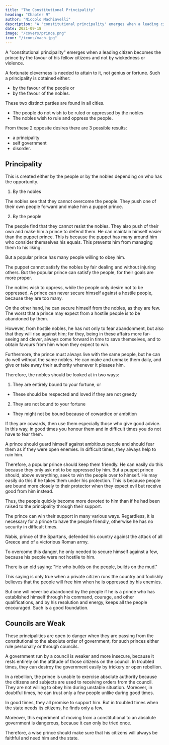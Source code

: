 ```yaml
---
title: "The Constitutional Principality"
heading: "Chapter 9"
author: "Niccolo Machiavelli"
description: "A 'constitutional principality' emerges when a leading citizen becomes the prince by the favour of his fellow citizens and not by wickedness or violence"
date: 2021-09-18
image: "/covers/prince.png"
icon: "/icons/mach.jpg"
---
```




A "constitutional principality" emerges when a leading citizen becomes the prince by the favour of his fellow citizens and not by wickedness or violence.

A fortunate cleverness is needed to attain to it, not genius or fortune. Such a principality is obtained either:
- by the favour of the people or
- by the favour of the nobles. 

These two distinct parties are found in all cities. 
- The people do not wish to be ruled or oppressed by the nobles
- The nobles wish to rule and oppress the people.

From these 2 opposite desires there are 3 possible results:
- a principality
- self government
- disorder.


## Principality

This is created either by the people or by the nobles depending on who has the opportunity. 

1. By the nobles

The nobles see that they cannot overcome the people. They push one of their own people forward and make him a puppet prince<!--  so that under his shadow they can achieve their ambitions -->.

2. By the people

The people find that they cannot resist the nobles. They also push of their own and make him a prince to defend them. He can maintain himself easier than the puppet prince. This is because the puppet has many around him who consider themselves his equals. This prevents him from managing them to his liking. 

But a popular prince <!--  he who gains the principality by popular favour finds himself alone, and --> has many people willing to <!-- no one around him, or few, who are not prepared to --> obey him. 

The puppet cannot satisfy the nobles by fair dealing and without injuring others. But the popular prince can satisfy the people, for their goals are more proper. 

The nobles wish to oppress, while the people only desire not to be oppressed. A prince can never secure himself against a hostile people, because they are too many. 

On the other hand, he can secure himself from the nobles, as they are few.  The worst that a prince may expect from a hostile people is to be abandoned by them.

However, from hostile nobles, he has not only to fear abandonment, but also that they will rise against him; for they, being in these affairs more far-seeing and clever, always come forward in time to save themselves, and to obtain favours from him whom they expect to win. 

Furthermore, the prince must always live with the same people, but he can do well without the same nobles. He can make and unmake them daily, and give or take away their authority whenever it pleases him. 

Therefore, the nobles should be looked at in two ways:

1. They are entirely bound to your fortune, or 
  - These should be respected and loved if they are not greedy

2. They are not bound to your fortune
  - They might not be bound because of cowardice or ambition

If they are cowards, then use them especially those who give good advice. In this way, in good times you honour them and in difficult times you do not have to fear them. 

<!-- But when for their own ambitious ends they avoid binding themselves, it is a sign that they are giving more thought to themselves than to you.  -->

A prince should guard himself against ambitious people and should fear them as if they were open enemies. In difficult times, they always help to ruin him.

Therefore, a popular prince should keep them friendly. He can easily do this because they only ask not to be oppressed by him. But a puppet prince should, above everything, seek to win the people over to himself. He may easily do this if he takes them under his protection. This is because people are bound more closely to their protector when they expect evil but receive good from him instead. 

Thus, the people quickly become more devoted to him than if he had been raised to the principality through their support. 

The prince can win their support in many various ways. <!-- , but as these vary according to the circumstances one cannot give fixed rules and so I omit them. But, I repeat, --> Regardless, it is necessary for a prince to have the people friendly, otherwise he has no security in difficult times. 


Nabis, prince of the Spartans, defended his country against the attack of all Greece and of a victorious Roman army. 

To overcome this danger, he only needed to secure himself against a few, because his people were not hostile to him. <!-- Do not let any one attack this statement with the old saying that  -->

There is an old saying: "He who builds on the people, builds on the mud."

This saying is only true when a private citizen runs the country and foolishly believes that the people will free him when he is oppressed by his enemies. 

But one will never be abandoned by the people if he is a prince who has established himself through his command, courage, and other qualifications, and by his resolution and energy, keeps all the people encouraged. Such is a good foundation. <!-- , and it will be shown that he has laid his foundations well. -->

## Councils are Weak

These principalities are open to danger when they are passing from the constitutional to the absolute order of government, for such princes either rule personally or through councils. 

A government run by a council is weaker and more insecure, because it rests entirely on the attitude of those citizens on the council. In troubled times, they can destroy the government easily by trickery or open rebellion.

In a rebellion, the prince is unable to exercise absolute authority because the citizens and subjects are used to receiving orders from the council. They are not willing to obey him during  unstable situation. Moreover, in doubtful times, he can trust only a few people unlike during good times. <!-- Such a prince cannot rely on what he observes in quiet times, when citizens have need of the state, because then everyone agrees with him.  -->

In good times, they all promise to support him. But in troubled times when the state needs its citizens, he finds only a few. 

Moreover, this experiment of moving from a constitutional to an absolute government is dangerous, because it can only be tried once. 

Therefore, a wise prince should make sure that his citizens will always be faithful and need him and the state. 
